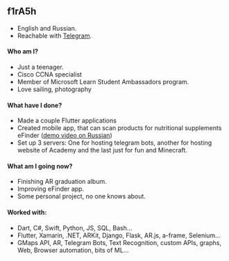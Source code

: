 ## f1rA5h

- English and Russian.
- Reachable with [Telegram](https://telegram.me/f1rA5h). 

####  Who am I?
- Just a teenager.
- Cisco CCNA specialist
- Member of Microsoft Learn Student Ambassadors program. 
- Love sailing, photography

#### What have I done?
- Made a couple Flutter applications
- Created mobile app, that can scan products for nutritional supplements eFinder ([demo video on Russian](https://drive.google.com/file/d/1pWM8Pld5bPnjL00PAo-7Q07f7gQ1CzXU/view?usp=sharing))
- Set up 3 servers: One for hosting telegram bots, another for hosting website of Academy and the last just for fun and Minecraft.

#### What am I going now?
- Finishing AR graduation album. 
- Improving eFinder app.
- Some personal project, no one knows about.

#### Worked with:
- Dart, C#, Swift, Python, JS, SQL, Bash...
- Flutter, Xamarin, .NET, ARKit, Django, Flask, AR.js, a-frame, Selenium...
- GMaps API, AR, Telegram Bots, Text Recognition, custom APIs, graphs, Web, Browser automation, bits of ML...
